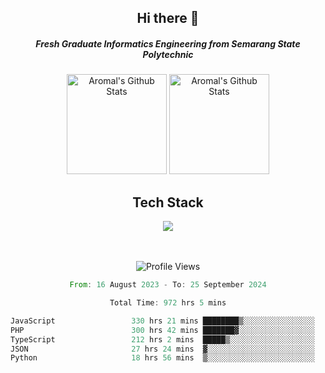 <div align="center">
  <h2>Hi there 👋</h2>

  <h5>Fresh Graduate Informatics Engineering from Semarang State Polytechnic</h5>

  <img
    height="160"
    alt="Aromal's Github Stats"
    src="https://github-readme-stats.vercel.app/api?username=dafariski77&show_icons=true&theme=tokyonight&count_private=true"
  />
  <img
    alt="Aromal's Github Stats"
    height="160"
    src="https://github-readme-stats.vercel.app/api/top-langs/?username=dafariski77&layout=compact&theme=tokyonight"
  />

  <h2>Tech Stack</h2>
  <a href="https://skillicons.dev">
    <img src="https://skillicons.dev/icons?i=express,nextjs,laravel,mysql,mongodb,redis,prisma,docker,git,gcp,tailwind&perline=14" />
  </a>

  <br /><br />
  <img src="https://komarev.com/ghpvc/?username=dafariski77&abbreviated=true" alt="Profile Views">
    
  <!--START_SECTION:waka-->

```rust
From: 16 August 2023 - To: 25 September 2024

Total Time: 972 hrs 5 mins

JavaScript                 330 hrs 21 mins ████████▒░░░░░░░░░░░░░░░░   33.54 %
PHP                        300 hrs 42 mins ███████▓░░░░░░░░░░░░░░░░░   30.53 %
TypeScript                 212 hrs 2 mins  █████▒░░░░░░░░░░░░░░░░░░░   21.53 %
JSON                       27 hrs 24 mins  ▓░░░░░░░░░░░░░░░░░░░░░░░░   02.78 %
Python                     18 hrs 56 mins  ▒░░░░░░░░░░░░░░░░░░░░░░░░   01.92 %
```

<!--END_SECTION:waka-->
</div>
